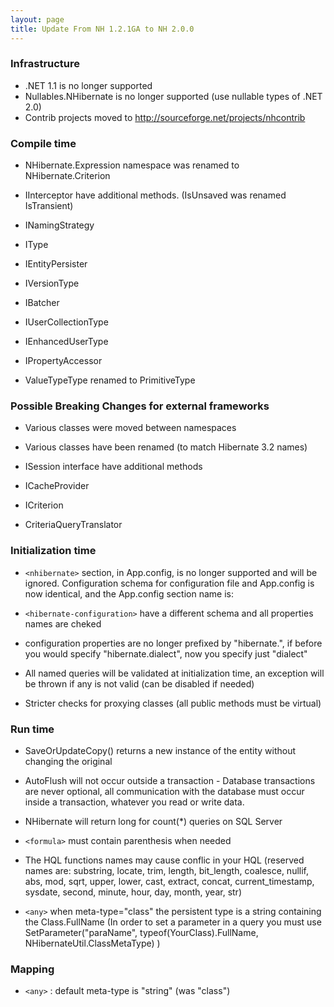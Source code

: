 ```yaml
---
layout: page
title: Update From NH 1.2.1GA to NH 2.0.0
---
```

### Infrastructure

* .NET 1.1 is no longer supported
* Nullables.NHibernate is no longer supported (use nullable types of .NET 2.0)
* Contrib projects moved to http://sourceforge.net/projects/nhcontrib

### Compile time

* NHibernate.Expression namespace was renamed to NHibernate.Criterion

* IInterceptor have additional methods. (IsUnsaved was renamed IsTransient)

* INamingStrategy

* IType

* IEntityPersister

* IVersionType

* IBatcher

* IUserCollectionType

* IEnhancedUserType

* IPropertyAccessor

* ValueTypeType renamed to PrimitiveType 

### Possible Breaking Changes for external frameworks

* Various classes were moved between namespaces

* Various classes have been renamed (to match Hibernate 3.2 names)

* ISession interface have additional methods

* ICacheProvider

* ICriterion

* CriteriaQueryTranslator

### Initialization time

* `<nhibernate>` section, in App.config, is no longer supported and will be ignored. Configuration schema for configuration file and App.config is now identical, and the App.config section name is: <hibernate-configuration>

* `<hibernate-configuration>` have a different schema and all properties names are cheked

* configuration properties are no longer prefixed by "hibernate.", if before you would specify "hibernate.dialect", now you specify just "dialect"

* All named queries will be validated at initialization time, an exception will be thrown if any is not valid (can be disabled if needed)

* Stricter checks for proxying classes (all public methods must be virtual)

### Run time

* SaveOrUpdateCopy() returns a new instance of the entity without changing the original

* AutoFlush will not occur outside a transaction - Database transactions are never optional, all communication with the database must occur inside a transaction, whatever you read or write data.

* NHibernate will return long for count(*) queries on SQL Server

* `<formula>` must contain parenthesis when needed

* The HQL functions names may cause conflic in your HQL (reserved names are: substring, locate, trim, length, bit_length, coalesce, nullif, abs, mod, sqrt, upper, lower, cast, extract, concat, current_timestamp, sysdate, second, minute, hour, day, month, year, str)

* `<any>` when meta-type="class" the persistent type is a string containing the Class.FullName (In order to set a parameter in a query you must use SetParameter("paraName", typeof(YourClass).FullName, NHibernateUtil.ClassMetaType) )
 
### Mapping

* `<any>` : default meta-type is "string" (was "class") 
